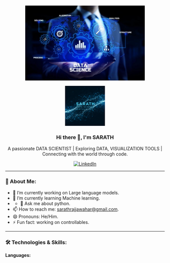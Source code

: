 <p align="center"><a href="https://github.com/sarathdotgithub/profile/edit/main/README.md"><img width="75%"  src="https://github.com/sarathdotgithub/about-me/blob/1f508b7aea9ba1fbe621411eae701c01c53ce435/DATA%20SCIENCE%20MODEL.jpg" /a></></p>
<p align="center">
  <a href="https://github.com/sarathdotgithub">
    <img width="25%" src="https://github.com/sarathdotgithub/about-me/blob/9e5f05b0cc314bb7b5b5138eea5daedf2f101a5f/sarath.jpg" alt="Your Banner">
  </a>
</p>

<h3 align="center">Hi there 👋, I'm SARATH</h3>
<p align="center">A passionate DATA SCIENTIST | Exploring DATA, VISUALIZATION TOOLS | Connecting with the world through code.</p>

<p align="center">
  <a href="https://www.linkedin.com/in/sarathrajj/">
    <img src="https://img.shields.io/badge/LinkedIn-0077B5?style=for-the-badge&logo=linkedin&logoColor=white" alt="LinkedIn">
 
  </a>
  </p>

---

### 🚀 About Me:

- 🔭 I’m currently working on Large language models.
- 🌱 I’m currently learning Machine learning.
- - 💬 Ask me about python.
- 📫 How to reach me: sarathrajjawahar@gmail.com.
- 😄 Pronouns: He/Him.
- ⚡ Fun fact: working on controllables.

---

### 🛠️ Technologies & Skills:

**Languages:**
